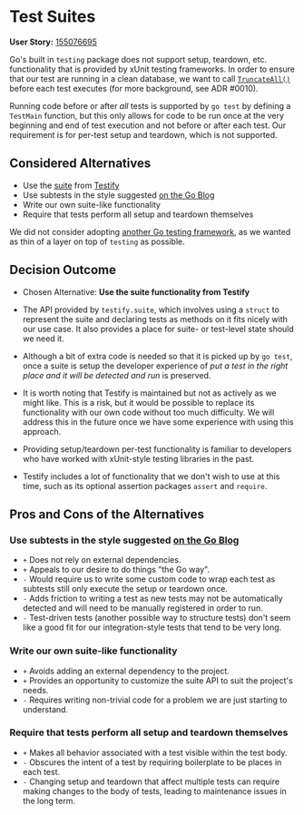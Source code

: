 # Test Suites

**User Story:** [155076695](https://www.pivotaltracker.com/story/show/155076695)

Go's built in `testing` package does not support setup, teardown, etc. functionality that is provided by xUnit testing frameworks. In order to ensure that our test are running in a clean database, we want to call [`TruncateAll()`](https://godoc.org/github.com/markbates/pop#Connection.TruncateAll) before each test executes (for more background, see ADR #0010).

Running code before or after *all* tests is supported by `go test` by defining a `TestMain` function, but this only allows for code to be run once at the very beginning and end of test execution and not before or after each test. Our requirement is for per-test setup and teardown, which is not supported.

## Considered Alternatives

* Use the [suite](https://godoc.org/github.com/stretchr/testify/suite) from [Testify](https://github.com/stretchr/testify)
* Use subtests in the style suggested [on the Go Blog](https://blog.golang.org/subtests#TOC_6.)
* Write our own suite-like functionality
* Require that tests perform all setup and teardown themselves

We did not consider adopting [another Go testing framework](https://awesome-go.com/#testing), as we wanted as thin of a layer on top of `testing` as possible.

## Decision Outcome

* Chosen Alternative: **Use the suite functionality from Testify**

* The API provided by `testify.suite`, which involves using a `struct` to represent the suite and declaring tests as methods on it fits nicely with our use case. It also provides a place for suite- or test-level state should we need it.

* Although a bit of extra code is needed so that it is picked up by `go test`, once a suite is setup the developer experience of *put a test in the right place and it will be detected and run* is preserved.

* It is worth noting that Testify is maintained but not as actively as we might like. This is a risk, but it would be possible to replace its functionality with our own code without too much difficulty. We will address this in the future once we have some experience with using this approach.

* Providing setup/teardown per-test functionality is familiar to developers who have worked with xUnit-style testing libraries in the past.

* Testify includes a lot of functionality that we don't wish to use at this time, such as its optional assertion packages `assert` and `require`.

## Pros and Cons of the Alternatives <!-- optional -->

### Use subtests in the style suggested [on the Go Blog](https://blog.golang.org/subtests#TOC_6.)

* `+` Does not rely on external dependencies.
* `+` Appeals to our desire to do things "the Go way".
* `-` Would require us to write some custom code to wrap each test as subtests still only execute the setup or teardown once.
* `-` Adds friction to writing a test as new tests may not be automatically detected and will need to be manually registered in order to run.
* `-` Test-driven tests (another possible way to structure tests) don't seem like a good fit for our integration-style tests that tend to be very long.

### Write our own suite-like functionality

* `+` Avoids adding an external dependency to the project.
* `+` Provides an opportunity to customize the suite API to suit the project's needs.
* `-` Requires writing non-trivial code for a problem we are just starting to understand.

### Require that tests perform all setup and teardown themselves

* `+` Makes all behavior associated with a test visible within the test body.
* `-` Obscures the intent of a test by requiring boilerplate to be places in each test.
* `-` Changing setup and teardown that affect multiple tests can require making changes to the body of tests, leading to maintenance issues in the long term.
